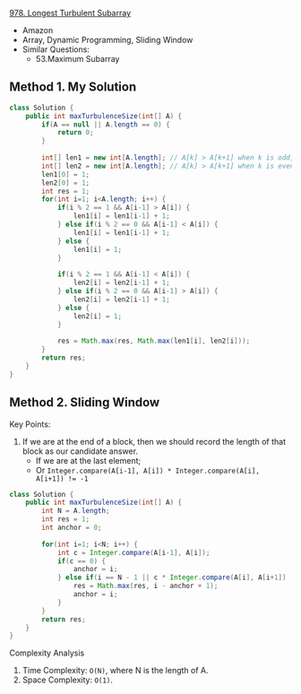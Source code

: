 [978. Longest Turbulent Subarray](https://leetcode.com/problems/longest-turbulent-subarray/)

* Amazon
* Array, Dynamic Programming, Sliding Window
* Similar Questions:
    * 53.Maximum Subarray
    

## Method 1. My Solution
```java
class Solution {
    public int maxTurbulenceSize(int[] A) {
        if(A == null || A.length == 0) {
            return 0;
        }
        
        int[] len1 = new int[A.length]; // A[k] > A[k+1] when k is odd, and A[k] < A[k+1] when k is even;
        int[] len2 = new int[A.length]; // A[k] > A[k+1] when k is even, and A[k] < A[k+1] when k is odd.
        len1[0] = 1;
        len2[0] = 1;
        int res = 1;
        for(int i=1; i<A.length; i++) {
            if(i % 2 == 1 && A[i-1] > A[i]) {
                len1[i] = len1[i-1] + 1;
            } else if(i % 2 == 0 && A[i-1] < A[i]) {
                len1[i] = len1[i-1] + 1;
            } else {
                len1[i] = 1;
            }
            
            if(i % 2 == 1 && A[i-1] < A[i]) {
                len2[i] = len2[i-1] + 1;
            } else if(i % 2 == 0 && A[i-1] > A[i]) {
                len2[i] = len2[i-1] + 1;
            } else {
                len2[i] = 1;
            }
            
            res = Math.max(res, Math.max(len1[i], len2[i]));
        }
        return res;
    }
}
```


## Method 2. Sliding Window
Key Points:
1. If we are at the end of a block, then we should record the length of that block as our candidate answer.
    * If we are at the last element;
    * Or `Integer.compare(A[i-1], A[i]) * Integer.compare(A[i], A[i+1]) != -1`
```java
class Solution {
    public int maxTurbulenceSize(int[] A) {
        int N = A.length;
        int res = 1;
        int anchor = 0;
        
        for(int i=1; i<N; i++) {
            int c = Integer.compare(A[i-1], A[i]);
            if(c == 0) {
                anchor = i;
            } else if(i == N - 1 || c * Integer.compare(A[i], A[i+1]) != -1) {
                res = Math.max(res, i - anchor + 1);
                anchor = i;
            }
        }
        return res;
    }
}
```
Complexity Analysis
1. Time Complexity: `O(N)`, where N is the length of A.
2. Space Complexity: `O(1)`. 